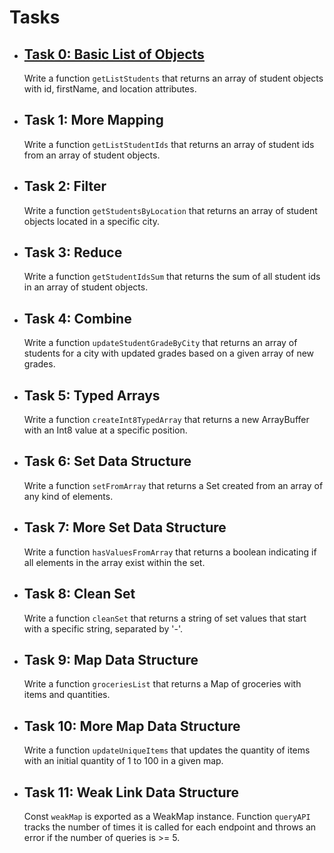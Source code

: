   <h1>Tasks</h1>
    <ul>
        <li>
            <h2><a href="https://github.com/NyasimiPhilip/alx-backend-javascript/blob/master/0x03-ES6_data_manipulation/0-get_list_students.js" target="_blank">Task 0: Basic List of Objects</a></h2>
            <p>Write a function <code>getListStudents</code> that returns an array of student objects with id, firstName, and location attributes.</p>
        </li>
    </ul>
    <ul>
        <li>
            <h2>Task 1: More Mapping</h2>
            <p>Write a function <code>getListStudentIds</code> that returns an array of student ids from an array of student objects.</p>
        </li>
    </ul>
    <ul>
        <li>
            <h2>Task 2: Filter</h2>
            <p>Write a function <code>getStudentsByLocation</code> that returns an array of student objects located in a specific city.</p>
        </li>
    </ul>
    <ul>
        <li>
            <h2>Task 3: Reduce</h2>
            <p>Write a function <code>getStudentIdsSum</code> that returns the sum of all student ids in an array of student objects.</p>
        </li>
    </ul>
    <ul>
        <li>
            <h2>Task 4: Combine</h2>
            <p>Write a function <code>updateStudentGradeByCity</code> that returns an array of students for a city with updated grades based on a given array of new grades.</p>
        </li>
    </ul>
    <ul>
        <li>
            <h2>Task 5: Typed Arrays</h2>
            <p>Write a function <code>createInt8TypedArray</code> that returns a new ArrayBuffer with an Int8 value at a specific position.</p>
        </li>
    </ul>
    <ul>
        <li>
            <h2>Task 6: Set Data Structure</h2>
            <p>Write a function <code>setFromArray</code> that returns a Set created from an array of any kind of elements.</p>
        </li>
    </ul>
    <ul>
        <li>
            <h2>Task 7: More Set Data Structure</h2>
            <p>Write a function <code>hasValuesFromArray</code> that returns a boolean indicating if all elements in the array exist within the set.</p>
        </li>
    </ul>
    <ul>
        <li>
            <h2>Task 8: Clean Set</h2>
            <p>Write a function <code>cleanSet</code> that returns a string of set values that start with a specific string, separated by '-'. </p>
        </li>
    </ul>
    <ul>
        <li>
            <h2>Task 9: Map Data Structure</h2>
            <p>Write a function <code>groceriesList</code> that returns a Map of groceries with items and quantities.</p>
        </li>
    </ul>
    <ul>
        <li>
            <h2>Task 10: More Map Data Structure</h2>
            <p>Write a function <code>updateUniqueItems</code> that updates the quantity of items with an initial quantity of 1 to 100 in a given map.</p>
        </li>
    </ul>
    <ul>
        <li>
            <h2>Task 11: Weak Link Data Structure</h2>
            <p>Const <code>weakMap</code> is exported as a WeakMap instance. Function <code>queryAPI</code> tracks the number of times it is called for each endpoint and throws an error if the number of queries is >= 5.</p>
        </li>
    </ul>
